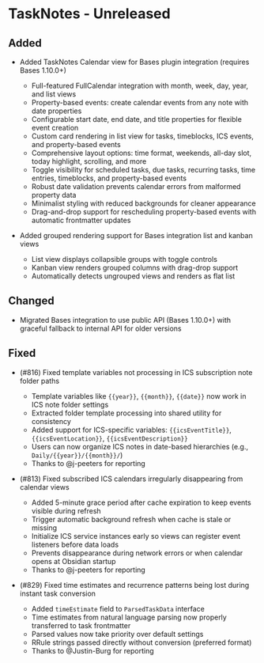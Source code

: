 # TaskNotes - Unreleased

<!--

**Added** for new features.
**Changed** for changes in existing functionality.
**Deprecated** for soon-to-be removed features.
**Removed** for now removed features.
**Fixed** for any bug fixes.
**Security** in case of vulnerabilities.

Always acknowledge contributors and those who report issues.

Example:

```
## Fixed

- (#768) Fixed calendar view appearing empty in week and day views due to invalid time configuration values
  - Added time validation in settings UI with proper error messages and debouncing
  - Added runtime sanitization in calendar with safe defaults (00:00:00, 24:00:00, 08:00:00)
  - Prevents "Cannot read properties of null (reading 'years')" error from FullCalendar
  - Thanks to @userhandle for reporting and help debugging
```

-->

## Added

- Added TaskNotes Calendar view for Bases plugin integration (requires Bases 1.10.0+)
  - Full-featured FullCalendar integration with month, week, day, year, and list views
  - Property-based events: create calendar events from any note with date properties
  - Configurable start date, end date, and title properties for flexible event creation
  - Custom card rendering in list view for tasks, timeblocks, ICS events, and property-based events
  - Comprehensive layout options: time format, weekends, all-day slot, today highlight, scrolling, and more
  - Toggle visibility for scheduled tasks, due tasks, recurring tasks, time entries, timeblocks, and property-based events
  - Robust date validation prevents calendar errors from malformed property data
  - Minimalist styling with reduced backgrounds for cleaner appearance
  - Drag-and-drop support for rescheduling property-based events with automatic frontmatter updates

- Added grouped rendering support for Bases integration list and kanban views
  - List view displays collapsible groups with toggle controls
  - Kanban view renders grouped columns with drag-drop support
  - Automatically detects ungrouped views and renders as flat list

## Changed

- Migrated Bases integration to use public API (Bases 1.10.0+) with graceful fallback to internal API for older versions

## Fixed

- (#816) Fixed template variables not processing in ICS subscription note folder paths
  - Template variables like `{{year}}`, `{{month}}`, `{{date}}` now work in ICS note folder settings
  - Extracted folder template processing into shared utility for consistency
  - Added support for ICS-specific variables: `{{icsEventTitle}}`, `{{icsEventLocation}}`, `{{icsEventDescription}}`
  - Users can now organize ICS notes in date-based hierarchies (e.g., `Daily/{{year}}/{{month}}/`)
  - Thanks to @j-peeters for reporting

- (#813) Fixed subscribed ICS calendars irregularly disappearing from calendar views
  - Added 5-minute grace period after cache expiration to keep events visible during refresh
  - Trigger automatic background refresh when cache is stale or missing
  - Initialize ICS service instances early so views can register event listeners before data loads
  - Prevents disappearance during network errors or when calendar opens at Obsidian startup
  - Thanks to @j-peeters for reporting

- (#829) Fixed time estimates and recurrence patterns being lost during instant task conversion
  - Added `timeEstimate` field to `ParsedTaskData` interface
  - Time estimates from natural language parsing now properly transferred to task frontmatter
  - Parsed values now take priority over default settings
  - RRule strings passed directly without conversion (preferred format)
  - Thanks to @Justin-Burg for reporting

